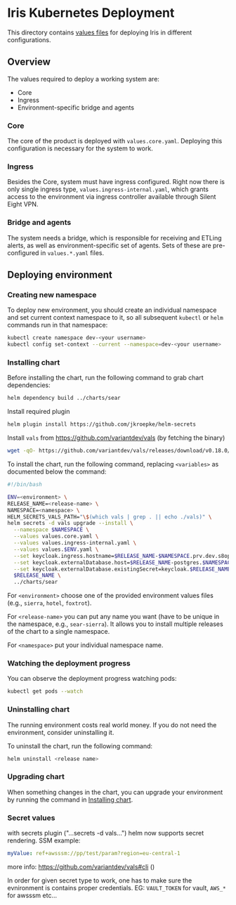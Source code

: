 # Iris Kubernetes Deployment

This directory contains [values files](https://helm.sh/docs/chart_template_guide/values_files/) for deploying Iris in different configurations.

## Overview

The values required to deploy a working system are:

- Core
- Ingress
- Environment-specific bridge and agents

### Core

The core of the product is deployed with `values.core.yaml`. Deploying this configuration is necessary for the system to work.

### Ingress

Besides the Core, system must have ingress configured. Right now there is only single ingress type, `values.ingress-internal.yaml`, which grants access to the environment via ingress controller available through Silent Eight VPN.

### Bridge and agents

The system needs a bridge, which is responsible for receiving and ETLing alerts, as well as environment-specific set of agents. Sets of these are pre-configured in `values.*.yaml` files.

## Deploying environment

### Creating new namespace

To deploy new environment, you should create an individual namespace and set current context namespace to it, so all subsequent `kubectl` or `helm` commands run in that namespace:

```bash
kubectl create namespace dev-<your username>
kubectl config set-context --current --namespace=dev-<your username>
```

### Installing chart

Before installing the chart, run the following command to grab chart dependencies:

```bash
helm dependency build ../charts/sear
```

Install required plugin

```bash
helm plugin install https://github.com/jkroepke/helm-secrets
```

Install `vals` from https://github.com/variantdev/vals (by fetching the binary)

```bash
wget -qO- https://github.com/variantdev/vals/releases/download/v0.18.0/vals_0.18.0_linux_amd64.tar.gz | tar xvz vals
```

To install the chart, run the following command, replacing `<variables>` as documented below the command:

```bash
#!/bin/bash

ENV=<environment> \
RELEASE_NAME=<release-name> \
NAMESPACE=<namespace> \
HELM_SECRETS_VALS_PATH="\$(which vals | grep . || echo ./vals)" \
helm secrets -d vals upgrade --install \
  --namespace $NAMESPACE \
  --values values.core.yaml \
  --values values.ingress-internal.yaml \
  --values values.$ENV.yaml \
  --set keycloak.ingress.hostname=$RELEASE_NAME-$NAMESPACE.prv.dev.s8ops.com \
  --set keycloak.externalDatabase.host=$RELEASE_NAME-postgres.$NAMESPACE.svc \
  --set keycloak.externalDatabase.existingSecret=keycloak.$RELEASE_NAME-postgres.credentials.postgresql.acid.zalan.do \
  $RELEASE_NAME \
  ../charts/sear
```

For `<environment>` choose one of the provided environment values files (e.g., `sierra`, `hotel`, `foxtrot`).

For `<release-name>` you can put any name you want (have to be unique in the namespace, e.g., `sear-sierra`). It allows you to install multiple releases of the chart to a single namespace.

For `<namespace>` put your individual namespace name.

### Watching the deployment progress

You can observe the deployment progress watching pods:

```bash
kubectl get pods --watch
```

### Uninstalling chart

The running environment costs real world money. If you do not need the environment, consider uninstalling it.

To uninstall the chart, run the following command:

```bash
helm uninstall <release name>
```

### Upgrading chart

When something changes in the chart, you can upgrade your environment by running the command in [Installing chart](#installing-chart).

### Secret values

with secrets plugin ("...secrets -d vals...") helm now supports secret rendering. SSM example:

```yaml
myValue: ref+awsssm://pp/test/param?region=eu-central-1
```

more info: https://github.com/variantdev/vals#cli ()

In order for given secret type to work, one has to make sure the evnironment is contains proper credentials.
EG: `VAULT_TOKEN` for vault, `AWS_*` for awsssm etc...
